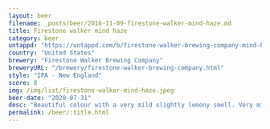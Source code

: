```yaml
---
layout: beer
filename: _posts/beer/2016-11-09-firestone-walker-mind-haze.md
title: Firestone walker mind haze
category: beer
untappd: "https://untappd.com/b/firestone-walker-brewing-company-mind-haze/2916237"
country: "United States"
brewery: "Firestone Walker Brewing Company"
breweryURL: "/brewery/firestone-walker-brewing-company.html"
style: "IPA - New England"
score: 8
img: /img/list/firestone-walker-mind-haze.jpeg
beer-date: "2020-07-31"
desc: "Beautiful colour with a very mild slightly lemony smell. Very mild on hops and slightly sour. No big flavours but could have a few of these"
permalink: /beer/:title.html
---
```

